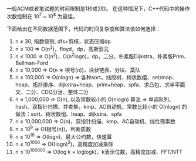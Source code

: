 一般ACM或者笔试题的时间限制是1秒或2秒。
在这种情况下，C++代码中的操作次数控制在 10<sup>7</sup>  ~ 10<sup>8</sup> 为最佳。

下面给出在不同数据范围下，代码的时间复杂度和算法该如何选择：

1. n ≤ 30,  指数级别, dfs+剪枝，状态压缩dp
2. n ≤ 100  => O(n<sup>3</sup>)，floyd，dp，高斯消元
3. n ≤ 1000  => O(n<sup>2</sup>)，O(n<sup>2</sup>logn)，dp，二分，朴素版Dijkstra、朴素版Prim、Bellman-Ford
4. n ≤ 10,000  => O(n ∗ 根号(n))，块状链表、分块、莫队
5. n ≤ 100,000  => O(nlogn) => 各种sort，线段树、树状数组、set/map、heap、拓扑排序、dijkstra+heap、prim+heap、spfa、求凸包、求半平面交、二分、CDQ分治、整体二分
6. n ≤ 1,000,000  => O(n), 以及常数较小的 O(nlogn) 算法 => 单调队列、 hash、双指针扫描、并查集，kmp、AC自动机，常数比较小的 O(nlogn) 的做法：sort、树状数组、heap、dijkstra、spfa
8. n ≤ 10,000,000  =>  O(n)，双指针扫描、kmp、AC自动机、线性筛素数
9. n ≤ 10<sup>9</sup>  => O(根号(n))，判断质数
10. n ≤ 10<sup>18</sup>  => O(logn)，最大公约数，快速幂
11. n ≤ 10<sup>1000</sup>  =>  O((logn)<sup>2</sup>)，高精度加减乘除
12. n ≤ 10<sup>100000</sup>  =>  O(log k × loglogk)，k表示位数，高精度加减、FFT/NTT

